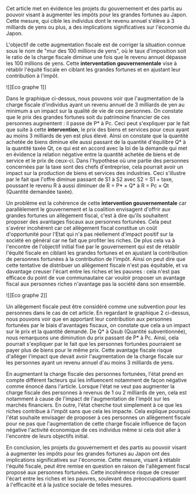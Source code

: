 
Cet article met en évidence les projets du gouvernement et des partis au pouvoir visant à augmenter les impôts pour les grandes fortunes au Japon. Cette mesure, qui cible les individus dont le revenu annuel s'élève à 3 milliards de yens ou plus, a des implications significatives sur l'économie du Japon.

L'objectif de cette augmentation fiscale est de corriger la situation connue sous le nom de "mur des 100 millions de yens", où le taux d'imposition soit le ratio de la charge fiscale diminue une fois que le revenu annuel dépasse les 100 millions de yens. Cette **interventation gouvernementale** vise à rétablir l'équité fiscale en ciblant les grandes fortunes et en ajustant leur contribution à l'impôt. 

![[Eco graphe 1]]



Dans le graphique ci-dessus, nous pouvons voir que l'augmentation de la charge fiscale d'individus ayant un revenu annuel de 3 milliards de yen au minimum a un impact sur la qualité de vie de ces personnes. On constate que le prix des grandes fortunes soit du patrimoine financier de ces personnes augmentent : il passe de P* à Pc. Ceci peut s'expliquer par le fait que suite à cette **intervention**, le prix des biens et services pour ceux ayant au moins 3 milliards de yen est plus élevé. Ainsi on constate que la quantité achetée de biens diminue elle aussi passant de la quantité d'équilibre Q* à la quantité taxée Qt, ce qui est en accord avec la loi de la demande qui met en évidence la relation négative entre la quantité achetée de biens et de service et le prix de ceux-ci.  Dans l'hypothèse où une partie des personnes concernées par la taxe sont des chefs d'entreprise, cela pourrait avoir un impact sur la production de biens et services des industries. Ceci s'illustre par le fait que l'offre diminue passant de S1 à S2 avec S2 = S1 + taxe, poussant le revenu R à aussi diminuer de R = P* $\times$ Q* à R = Pc $\times$ Qt (Quantité demandée taxée).

Un problème est la cohérence de cette **intervention gouvernementale** car parallèlement le gouvernement et la coalition envisagent d'offrir aux grandes fortunes un allègement fiscal, c'est à dire qu'ils souhaitent proposer des avantages fiscaux aux personnes fortunées. Cela peut s'avérer incohérent car cet allègement fiscal constitue un coût d'opportunité pour l'Etat qui n'a pas réellement d'impact positif sur la société en général car ne fait que profiter les riches. De plus cela va à l'encontre de l'objectif initial fixé par le gouvernement qui est de rétablir l'équité fiscale en ciblant les grandes fortunes et en ajustant la contribution de personnes fortunées à la contribution de l'impôt. Ainsi on peut dire que cette tentative de distribuer un allègement fiscale n'est pas équitable, et va davantage creuser l'écart entre les riches et les pauvres : cela n'est pas efficace du point de vue communautaire car vouloir proposer un avantage fiscal aux personnes riches n'avantage pas la société dans son ensemble.

![[Eco graphe 2]]



Un allègement fiscale peut être considéré comme une subvention pour les personnes dans le cas de cet article. En regardant le graphique 2 ci-dessus, nous pouvons voir que en apportant leur contribution aux personnes fortunées par le biais d'avantages fiscaux, on constate que cela a un impact sur le prix et la quantité demandé. De Q* à Qsub (Quantité subventionnée), nous remarquons une diminution du prix passant de P* à Pc. Ainsi, cela pourrait s'expliquer par le fait que les personnes fortunées pourraient se payer plus de biens pour le même prix. Cette avantage fiscale risque d'alléger l'impact que devait avoir l'augmentation de la charge fiscale sur les personnes ayant un revenu annuel d'au moins 3 milliards de yens. 

En augmentant la charge fiscale des personnes fortunées, l'état prend en compte différent facteurs qui les influencent notamment de façon négative comme énoncé dans l'article. Lorsque l'état ne veut pas augmenter la charge fiscale des personnes à revenus de 1 ou 2 milliards de yen, cela est notamment à cause de l'impact de l'augmentation de l'impôt sur les marchés financiers. En outre, l'état cherche tout simplement à ce que les riches contribue à l'impôt sans que cela les impacte. Cela explique pourquoi l'état souhaite envisager de proposer à ces personnes un allègement fiscale pour ne pas que l'augmentation de cette charge fiscale influence de façon négative l'activité économique de ces individus même si cela doit aller à l'encontre de leurs objectifs initial.

En conclusion, les projets du gouvernement et des partis au pouvoir visant à augmenter les impôts pour les grandes fortunes au Japon ont des implications significatives sur l'économie. Cette mesure, visant à rétablir l'équité fiscale, peut être remise en question en raison de l'allègement fiscal proposé aux personnes fortunées. Cette incohérence risque de creuser l'écart entre les riches et les pauvres, soulevant des préoccupations quant à l'efficacité et à la justice sociale de telles mesures.
